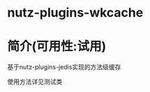 nutz-plugins-wkcache
==================================

简介(可用性:试用)
==================================

基于nutz-plugins-jedis实现的方法级缓存

使用方法详见测试类